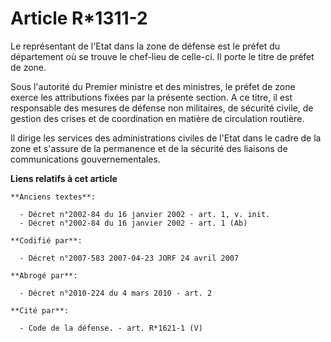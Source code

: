 # Article R*1311-2

Le représentant de l'Etat dans la zone de défense est le préfet du département où se trouve le chef-lieu de celle-ci. Il
porte le titre de préfet de zone.

Sous l'autorité du Premier ministre et des ministres, le préfet de zone exerce les attributions fixées par la présente
section. A ce titre, il est responsable des mesures de défense non militaires, de sécurité civile, de gestion des crises et
de coordination en matière de circulation routière.

Il dirige les services des administrations civiles de l'Etat dans le cadre de la zone et s'assure de la permanence et de la
sécurité des liaisons de communications gouvernementales.

**Liens relatifs à cet article**

	**Anciens textes**:

	  - Décret n°2002-84 du 16 janvier 2002 - art. 1, v. init.
	  - Décret n°2002-84 du 16 janvier 2002 - art. 1 (Ab)

	**Codifié par**:

	  - Décret n°2007-583 2007-04-23 JORF 24 avril 2007

	**Abrogé par**:

	  - Décret n°2010-224 du 4 mars 2010 - art. 2

	**Cité par**:

	  - Code de la défense. - art. R*1621-1 (V)
